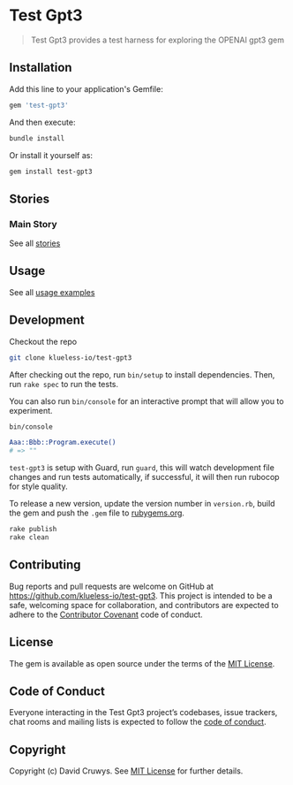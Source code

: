 # Test Gpt3

> Test Gpt3 provides a test harness for exploring the OPENAI gpt3 gem

## Installation

Add this line to your application's Gemfile:

```ruby
gem 'test-gpt3'
```

And then execute:

```bash
bundle install
```

Or install it yourself as:

```bash
gem install test-gpt3
```

## Stories

### Main Story



See all [stories](./STORIES.md)


## Usage

See all [usage examples](./USAGE.md)



## Development

Checkout the repo

```bash
git clone klueless-io/test-gpt3
```

After checking out the repo, run `bin/setup` to install dependencies. Then, run `rake spec` to run the tests. 

You can also run `bin/console` for an interactive prompt that will allow you to experiment.

```bash
bin/console

Aaa::Bbb::Program.execute()
# => ""
```

`test-gpt3` is setup with Guard, run `guard`, this will watch development file changes and run tests automatically, if successful, it will then run rubocop for style quality.

To release a new version, update the version number in `version.rb`, build the gem and push the `.gem` file to [rubygems.org](https://rubygems.org).

```bash
rake publish
rake clean
```

## Contributing

Bug reports and pull requests are welcome on GitHub at https://github.com/klueless-io/test-gpt3. This project is intended to be a safe, welcoming space for collaboration, and contributors are expected to adhere to the [Contributor Covenant](http://contributor-covenant.org) code of conduct.

## License

The gem is available as open source under the terms of the [MIT License](https://opensource.org/licenses/MIT).

## Code of Conduct

Everyone interacting in the Test Gpt3 project’s codebases, issue trackers, chat rooms and mailing lists is expected to follow the [code of conduct](https://github.com/klueless-io/test-gpt3/blob/master/CODE_OF_CONDUCT.md).

## Copyright

Copyright (c) David Cruwys. See [MIT License](LICENSE.txt) for further details.
